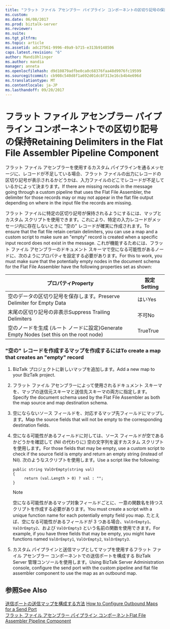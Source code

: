 ```yaml
---
title: "フラット ファイル アセンブラー パイプライン コンポーネントの区切り記号の保持 |Microsoft ドキュメント"
ms.custom: 
ms.date: 06/08/2017
ms.prod: biztalk-server
ms.reviewer: 
ms.suite: 
ms.tgt_pltfrm: 
ms.topic: article
ms.assetid: adc27561-9996-49a9-b715-e313b9148506
caps.latest.revision: "6"
author: MandiOhlinger
ms.author: mandia
manager: anneta
ms.openlocfilehash: d9d10879adfbe0ca0c68376faa48d9976fc19599
ms.sourcegitcommit: cb908c540d8f1a692d01dc8f313e16cb4b4e696d
ms.translationtype: MT
ms.contentlocale: ja-JP
ms.lasthandoff: 09/20/2017
---
```

# <a name="retaining-delimiters-in-the-flat-file-assembler-pipeline-component"></a><span data-ttu-id="f4b5f-102">フラット ファイル アセンブラー パイプライン コンポーネントでの区切り記号の保持</span><span class="sxs-lookup"><span data-stu-id="f4b5f-102">Retaining Delimiters in the Flat File Assembler Pipeline Component</span></span>
<span data-ttu-id="f4b5f-103">フラット ファイル アセンブラーを使用するカスタム パイプラインを通るメッセージに、レコードが不足している場合、フラット ファイルの出力にレコードの区切り記号が表示されるかどうかは、入力ファイルのどこでレコードが不足しているかによって決まります。</span><span class="sxs-lookup"><span data-stu-id="f4b5f-103">If there are missing records in the message going through a custom pipeline that uses the Flat File Assembler, the delimiter for those records may or may not appear in the flat file output depending on where in the input file the records are missing.</span></span>  
  
 <span data-ttu-id="f4b5f-104">フラット ファイルに特定の区切り記号が保持されるようにするには、マップとカスタム スクリプトを使用できます。これにより、特定の入力レコードがメッセージ内に存在しないときに "空の" レコードが確実に作成されます。</span><span class="sxs-lookup"><span data-stu-id="f4b5f-104">To ensure that the flat file retain certain delimiters, you can use a map and a custom script to make sure an "empty" record is created when a specific input record does not exist in the message.</span></span> <span data-ttu-id="f4b5f-105">これが機能するためには、フラット ファイル アセンブラーのドキュメント スキーマで空になる可能性があるノードに、次のようにプロパティを設定する必要があります。</span><span class="sxs-lookup"><span data-stu-id="f4b5f-105">For this to work, you must make sure that the potentially empty nodes in the document schema for the Flat File Assembler have the following properties set as shown:</span></span>  
  
|<span data-ttu-id="f4b5f-106">プロパティ</span><span class="sxs-lookup"><span data-stu-id="f4b5f-106">Property</span></span>|<span data-ttu-id="f4b5f-107">設定</span><span class="sxs-lookup"><span data-stu-id="f4b5f-107">Setting</span></span>|  
|--------------|-------------|  
|<span data-ttu-id="f4b5f-108">空のデータの区切り記号を保存します。</span><span class="sxs-lookup"><span data-stu-id="f4b5f-108">Preserve Delimiter for Empty Data</span></span>|<span data-ttu-id="f4b5f-109">はい</span><span class="sxs-lookup"><span data-stu-id="f4b5f-109">Yes</span></span>|  
|<span data-ttu-id="f4b5f-110">末尾の区切り記号の非表示</span><span class="sxs-lookup"><span data-stu-id="f4b5f-110">Suppress Trailing Delimiters</span></span>|<span data-ttu-id="f4b5f-111">不可</span><span class="sxs-lookup"><span data-stu-id="f4b5f-111">No</span></span>|  
|<span data-ttu-id="f4b5f-112">空のノードを生成 (ルート ノードに設定)</span><span class="sxs-lookup"><span data-stu-id="f4b5f-112">Generate Empty Nodes (set this on the root node)</span></span>|<span data-ttu-id="f4b5f-113">True</span><span class="sxs-lookup"><span data-stu-id="f4b5f-113">True</span></span>|  
  
### <a name="to-create-a-map-that-creates-an-empty-record"></a><span data-ttu-id="f4b5f-114">"空の" レコードを作成するマップを作成するには</span><span class="sxs-lookup"><span data-stu-id="f4b5f-114">To create a map that creates an "empty" record</span></span>  
  
1.  <span data-ttu-id="f4b5f-115">BizTalk プロジェクトに新しいマップを追加します。</span><span class="sxs-lookup"><span data-stu-id="f4b5f-115">Add a new map to your BizTalk project.</span></span>  
  
2.  <span data-ttu-id="f4b5f-116">フラット ファイル アセンブラーによって使用されるドキュメント スキーマを、マップの送信元スキーマと送信先スキーマの両方に指定します。</span><span class="sxs-lookup"><span data-stu-id="f4b5f-116">Specify the document schema used by the Flat File Assembler as both the map source and map destination schema.</span></span>  
  
3.  <span data-ttu-id="f4b5f-117">空にならないソース フィールドを、対応するマップ先フィールドにマップします。</span><span class="sxs-lookup"><span data-stu-id="f4b5f-117">Map the source fields that will not be empty to the corresponding destination fields.</span></span>  
  
4.  <span data-ttu-id="f4b5f-118">空になる可能性があるフィールドに対しては、ソース フィールドが空であるかどうかを確認して (Nil の代わりに) 空の文字列を返すカスタム スクリプトを使用します。</span><span class="sxs-lookup"><span data-stu-id="f4b5f-118">For those fields that may be empty, use a custom script to check if the source field is empty and return an empty string (instead of Nil).</span></span> <span data-ttu-id="f4b5f-119">次のようなスクリプトを使用します。</span><span class="sxs-lookup"><span data-stu-id="f4b5f-119">Use a script like the following:</span></span>  
  
    ```  
    public string ValOrEmpty(string val)  
    {  
         return (val.Length > 0) ? val : "";  
    }  
    ```  
  
    > [!NOTE]
    >  <span data-ttu-id="f4b5f-120">空になる可能性があるマップ対象フィールドごとに、一意の関数名を持つスクリプトを作成する必要があります。</span><span class="sxs-lookup"><span data-stu-id="f4b5f-120">You must create a script with a unique function name for each potentially empty field you map.</span></span> <span data-ttu-id="f4b5f-121">たとえば、空になる可能性があるフィールドが 3 つある場合、`ValOrEmpty1`、`ValOrEmpty2`、および `ValOrEmpty3` という名前の関数を使用できます。</span><span class="sxs-lookup"><span data-stu-id="f4b5f-121">For example, if you have three fields that may be empty, you might have functions named `ValOrEmpty1`, `ValOrEmpty2`, `ValOrEmpty3`.</span></span>  
  
5.  <span data-ttu-id="f4b5f-122">カスタム パイプラインと送信マップとしてマップを使用するフラット ファイル アセンブラー コンポーネントでの送信ポートを構成する BizTalk Server 管理コンソールを使用します。</span><span class="sxs-lookup"><span data-stu-id="f4b5f-122">Using BizTalk Server Administration console, configure the send port with the custom pipeline and flat file assembler component to use the map as an outbound map.</span></span>  
  
## <a name="see-also"></a><span data-ttu-id="f4b5f-123">参照</span><span class="sxs-lookup"><span data-stu-id="f4b5f-123">See Also</span></span>  
 <span data-ttu-id="f4b5f-124">[送信ポートの送信マップを構成する方法](../core/how-to-configure-outbound-maps-for-a-send-port.md) </span><span class="sxs-lookup"><span data-stu-id="f4b5f-124">[How to Configure Outbound Maps for a Send Port](../core/how-to-configure-outbound-maps-for-a-send-port.md) </span></span>  
 [<span data-ttu-id="f4b5f-125">フラット ファイル アセンブラー パイプライン コンポーネント</span><span class="sxs-lookup"><span data-stu-id="f4b5f-125">Flat File Assembler Pipeline Component</span></span>](../core/flat-file-assembler-pipeline-component.md)